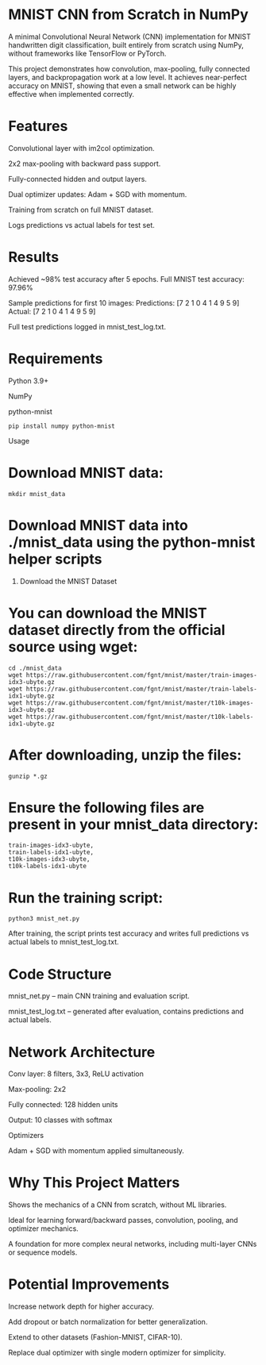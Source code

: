 MNIST CNN from Scratch in NumPy
===
A minimal Convolutional Neural Network (CNN) implementation for MNIST handwritten digit classification, built entirely from scratch using NumPy, without frameworks like TensorFlow or PyTorch.

This project demonstrates how convolution, max-pooling, fully connected layers, and backpropagation work at a low level. It achieves near-perfect accuracy on MNIST, showing that even a small network can be highly effective when implemented correctly.

Features
===
Convolutional layer with im2col optimization.

2x2 max-pooling with backward pass support.

Fully-connected hidden and output layers.

Dual optimizer updates: Adam + SGD with momentum.

Training from scratch on full MNIST dataset.

Logs predictions vs actual labels for test set.

Results
===
Achieved ~98% test accuracy after 5 epochs.
Full MNIST test accuracy: 97.96%


Sample predictions for first 10 images:
Predictions: [7 2 1 0 4 1 4 9 5 9]
Actual:      [7 2 1 0 4 1 4 9 5 9]

Full test predictions logged in mnist_test_log.txt.

Requirements
===

Python 3.9+

NumPy

python-mnist
```
pip install numpy python-mnist
```

Usage

Download MNIST data:
===
```mkdir mnist_data```

# Download MNIST data into ./mnist_data using the python-mnist helper scripts
1. Download the MNIST Dataset

You can download the MNIST dataset directly from the official source using wget:
===
```
cd ./mnist_data
wget https://raw.githubusercontent.com/fgnt/mnist/master/train-images-idx3-ubyte.gz
wget https://raw.githubusercontent.com/fgnt/mnist/master/train-labels-idx1-ubyte.gz
wget https://raw.githubusercontent.com/fgnt/mnist/master/t10k-images-idx3-ubyte.gz
wget https://raw.githubusercontent.com/fgnt/mnist/master/t10k-labels-idx1-ubyte.gz
```

After downloading, unzip the files:
===
```gunzip *.gz```

Ensure the following files are present in your mnist_data directory:
===
```
train-images-idx3-ubyte,
train-labels-idx1-ubyte,
t10k-images-idx3-ubyte,
t10k-labels-idx1-ubyte
```



Run the training script:
===
```python3 mnist_net.py```

After training, the script prints test accuracy and writes full predictions vs actual labels to mnist_test_log.txt.

Code Structure
===

mnist_net.py – main CNN training and evaluation script.

mnist_test_log.txt – generated after evaluation, contains predictions and actual labels.

Network Architecture
===

Conv layer: 8 filters, 3x3, ReLU activation

Max-pooling: 2x2

Fully connected: 128 hidden units

Output: 10 classes with softmax

Optimizers

Adam + SGD with momentum applied simultaneously.

Why This Project Matters
===

Shows the mechanics of a CNN from scratch, without ML libraries.

Ideal for learning forward/backward passes, convolution, pooling, and optimizer mechanics.

A foundation for more complex neural networks, including multi-layer CNNs or sequence models.

Potential Improvements
===

Increase network depth for higher accuracy.

Add dropout or batch normalization for better generalization.

Extend to other datasets (Fashion-MNIST, CIFAR-10).

Replace dual optimizer with single modern optimizer for simplicity.


